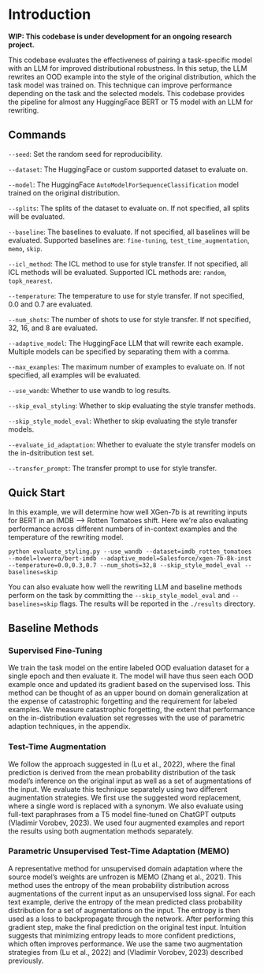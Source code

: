 # Introduction

**WIP: This codebase is under development for an ongoing research project.**

This codebase evaluates the effectiveness of pairing a task-specific model with an LLM for improved distributional robustness. In this setup, the LLM rewrites an OOD example into the style of the original distribution, which the task model was trained on. This technique can improve performance depending on the task and the selected models. This codebase provides the pipeline for almost any HuggingFace BERT or T5 model with an LLM for rewriting.

## Commands
`--seed`: Set the random seed for reproducibility.

`--dataset`: The HuggingFace or custom supported dataset to evaluate on.

`--model`: The HuggingFace `AutoModelForSequenceClassification` model trained on the original distribution.

`--splits`: The splits of the dataset to evaluate on. If not specified, all splits will be evaluated.

`--baseline`: The baselines to evaluate. If not specified, all baselines will be evaluated. Supported baselines are: `fine-tuning`, `test_time_augmentation`, `memo`, `skip`.

`--icl_method`: The ICL method to use for style transfer. If not specified, all ICL methods will be evaluated. Supported ICL methods are: `random`, `topk_nearest`.

`--temperature`: The temperature to use for style transfer. If not specified, 0.0 and 0.7 are evaluated.

`--num_shots`: The number of shots to use for style transfer. If not specified, 32, 16, and 8 are evaluated.

`--adaptive_model`: The HuggingFace LLM that will rewrite each example. Multiple models can be specified by separating them with a comma.

`--max_examples`: The maximum number of examples to evaluate on. If not specified, all examples will be evaluated.

`--use_wandb`: Whether to use wandb to log results.

`--skip_eval_styling`: Whether to skip evaluating the style transfer methods.

`--skip_style_model_eval`: Whether to skip evaluating the style transfer models.

`--evaluate_id_adaptation`: Whether to evaluate the style transfer models on the in-dsitribution test set.

`--transfer_prompt`: The transfer prompt to use for style transfer.

## Quick Start

In this example, we will determine how well XGen-7b is at rewriting inputs for BERT in an IMDB --> Rotten Tomatoes shift. Here we're also evaluating performance across different numbers of in-context examples and the temperature of the rewriting model.

`python evaluate_styling.py --use_wandb --dataset=imdb_rotten_tomatoes --model=lvwerra/bert-imdb --adaptive_model=Salesforce/xgen-7b-8k-inst --temperature=0.0,0.3,0.7 --num_shots=32,8 --skip_style_model_eval --baselines=skip`

You can also evaluate how well the rewriting LLM and baseline methods perform on the task by committing the `--skip_style_model_eval` and  `--baselines=skip` flags. The results will be reported in the `./results` directory.

## Baseline Methods

### Supervised Fine-Tuning

We train the task model on the entire labeled OOD evaluation dataset for a single epoch and then evaluate it. The model will have thus seen each OOD example once and updated its gradient based on the supervised loss. This method can be thought of as an upper bound on domain generalization at the expense of catastrophic forgetting and the requirement for labeled examples. We measure catastrophic forgetting, the extent that performance on the in-distribution evaluation set regresses with the use of parametric adaption techniques, in the appendix.

### Test-Time Augmentation

We follow the approach suggested in (Lu et al., 2022), where the final prediction is derived from the mean probability distribution of the task model’s inference on the original input as well as a set of augmentations of the input. We evaluate this technique separately using two different augmentation strategies. We first use the suggested word replacement, where a single word is replaced with a synonym. We also evaluate using full-text paraphrases from a T5 model fine-tuned on ChatGPT outputs (Vladimir Vorobev, 2023). We used four augmented examples and report
the results using both augmentation methods
separately.

### Parametric Unsupervised Test-Time Adaptation (MEMO)
A representative method for unsupervised domain adaptation
where the source model’s weights are unfrozen is MEMO (Zhang et al., 2021). This method uses the entropy of the mean probability distribution across augmentations of the current input as an unsupervised loss signal. For each text example, derive the entropy of the mean predicted class probability distribution for a set of augmentations on the input. The entropy is then used as a loss to backpropagate through the network. After performing this gradient step, make the final prediction on the original test input. Intuition suggests that minimizing entropy leads to more confident predictions, which often improves performance. We use the same two augmentation strategies from (Lu et al., 2022) and (Vladimir Vorobev, 2023) described previously.
